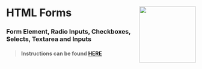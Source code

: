 # HTML Forms <img align="right" src="https://github.com/Learning-Fuze/prototypes_C9.17/blob/assets/assets/images/logos/LF_LOGO.png?raw=true" width="150">
### Form Element, Radio Inputs, Checkboxes, Selects, Textarea and Inputs 

>#### Instructions can be found <a href="http://learning-fuze.github.io/prototypes_C9.17/#/HTML-Forms" target="_blank">HERE</a>
